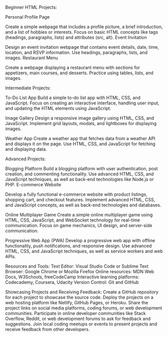 Beginner HTML Projects:

Personal Profile Page

Create a simple webpage that includes a profile picture, a brief introduction, and a list of hobbies or interests.
Focus on basic HTML concepts like tags (headings, paragraphs, lists) and attributes (src, alt).
Event Invitation

Design an event invitation webpage that contains event details, date, time, location, and RSVP information.
Use headings, paragraphs, lists, and images.
Restaurant Menu

Create a webpage displaying a restaurant menu with sections for appetizers, main courses, and desserts.
Practice using tables, lists, and images.


Intermediate Projects:

To-Do List App
Build a simple to-do list app with HTML, CSS, and JavaScript.
Focus on creating an interactive interface, handling user input, and updating the HTML elements using JavaScript.

Image Gallery
Design a responsive image gallery using HTML, CSS, and JavaScript.
Implement grid layouts, modals, and lightboxes for displaying images.

Weather App
Create a weather app that fetches data from a weather API and displays it on the page.
Use HTML, CSS, and JavaScript for fetching and displaying data.


Advanced Projects:

Blogging Platform
Build a blogging platform with user authentication, post creation, and commenting functionality.
Use advanced HTML, CSS, and JavaScript techniques, as well as back-end technologies like Node.js or PHP.
E-commerce Website

Develop a fully functional e-commerce website with product listings, shopping cart, and checkout features.
Implement advanced HTML, CSS, and JavaScript concepts, as well as back-end technologies and databases.

Online Multiplayer Game
Create a simple online multiplayer game using HTML, CSS, JavaScript, and WebSocket technology for real-time communication.
Focus on game mechanics, UI design, and server-side communication.

Progressive Web App (PWA)
Develop a progressive web app with offline functionality, push notifications, and responsive design.
Use advanced HTML, CSS, and JavaScript techniques, as well as service workers and web APIs.




Resources and Tools:
Text Editor: Visual Studio Code or Sublime Text
Browser: Google Chrome or Mozilla Firefox
Online resources: MDN Web Docs, W3Schools, freeCodeCamp
Interactive learning platforms: Codecademy, Coursera, Udacity
Version Control: Git and GitHub

Showcasing Projects and Receiving Feedback:
Create a GitHub repository for each project to showcase the source code.
Deploy the projects on a web hosting platform like Netlify, GitHub Pages, or Heroku.
Share the project links on social media platforms, coding forums, or web development communities.
Participate in online developer communities like Stack Overflow, Reddit, or web development forums to ask for feedback and suggestions.
Join local coding meetups or events to present projects and receive feedback from other developers.